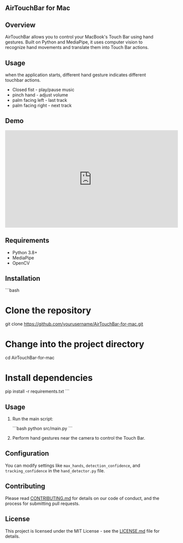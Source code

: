## AirTouchBar for Mac

## Overview

AirTouchBar allows you to control your MacBook's Touch Bar using hand gestures. Built on Python and MediaPipe, it uses computer vision to recognize hand movements and translate them into Touch Bar actions.

## Usage
when the application starts, different hand gesture indicates different touchbar actions.

- Closed fist - play/pause music
- pinch hand - adjust volume
- palm facing left - last track
- palm facing right - next track

## Demo

<iframe width="560" height="315" src="https://www.youtube.com/watch?v=_3HRL63dFGE" frameborder="0" allowfullscreen></iframe>


## Requirements

- Python 3.8+
- MediaPipe
- OpenCV

## Installation

\`\`\`bash
# Clone the repository
git clone https://github.com/yourusername/AirTouchBar-for-mac.git

# Change into the project directory
cd AirTouchBar-for-mac

# Install dependencies
pip install -r requirements.txt
\`\`\`

## Usage

1. Run the main script:

    \`\`\`bash
    python src/main.py
    \`\`\`

2. Perform hand gestures near the camera to control the Touch Bar.

## Configuration

You can modify settings like `max_hands`, `detection_confidence`, and `tracking_confidence` in the `hand_detector.py` file.

## Contributing

Please read [CONTRIBUTING.md](CONTRIBUTING.md) for details on our code of conduct, and the process for submitting pull requests.

## License

This project is licensed under the MIT License - see the [LICENSE.md](LICENSE.md) file for details.
